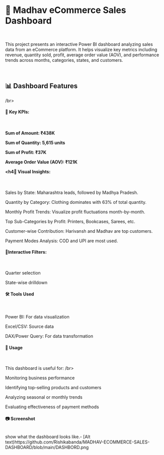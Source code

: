 <h1>🛒 Madhav eCommerce Sales Dashboard</h1> </br>
<p>This project presents an interactive Power BI dashboard analyzing sales data from an eCommerce platform. It helps visualize key metrics including revenue, quantity sold, profit, average order value (AOV), and performance trends across months, categories, states, and customers.</p> </br>

<h2>  📊 Dashboard Features</h2> /br>
<h4> 🔹 Key KPIs: <h4> </br>
  
Sum of Amount: ₹438K </br>

Sum of Quantity: 5,615 units </br>

Sum of Profit: ₹37K</br>

Average Order Value (AOV): ₹121K  </br>

<h4🔹 Visual Insights:</h4> </br>

Sales by State: Maharashtra leads, followed by Madhya Pradesh. </br>

Quantity by Category: Clothing dominates with 63% of total quantity. </br>

Monthly Profit Trends: Visualize profit fluctuations month-by-month. </br>

Top Sub-Categories by Profit: Printers, Bookcases, Sarees, etc. </br>

Customer-wise Contribution: Harivansh and Madhav are top customers. </br>

Payment Modes Analysis: COD and UPI are most used. </br>

<h4>🔹Interactive Filters: </h4> </br>

Quarter selection </br>

State-wise drilldown </br>

<h4> 🛠️ Tools Used </h4> </br>

Power BI: For data visualization  </br>

Excel/CSV: Source data </br>

DAX/Power Query: For data transformation </br>

<h4>📌 Usage</h4> </br>

This dashboard is useful for: /br>

Monitoring business performance </br>

Identifying top-selling products and customers</br>

Analyzing seasonal or monthly trends </br>

Evaluating effectiveness of payment methods </br>

<h4>📷 Screenshot</h4> </br>
show what the dashboard looks like.- [Alt text)https://github.com/Rishikabanda/MADHAV-ECOMMERCE-SALES-DASHBOARD/blob/main/DASHBORD.png </br>

